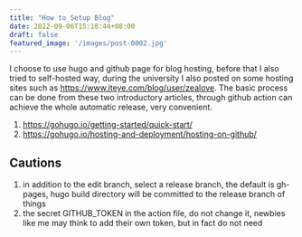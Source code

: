 ```yaml
---
title: "How to Setup Blog"
date: 2022-09-06T15:18:44+08:00
draft: false
featured_image: '/images/post-0002.jpg'
---
```


I choose to use hugo and github page for blog hosting, before that I also tried to self-hosted way, during the university I also posted on some hosting sites such as https://www.iteye.com/blog/user/zealove.
The basic process can be done from these two introductory articles, through github action can achieve the whole automatic release, very convenient.

1. https://gohugo.io/getting-started/quick-start/
2. https://gohugo.io/hosting-and-deployment/hosting-on-github/

## Cautions

1. in addition to the edit branch, select a release branch, the default is gh-pages, hugo build directory will be committed to the release branch of things
2. the secret GITHUB_TOKEN in the action file, do not change it, newbies like me may think to add their own token, but in fact do not need